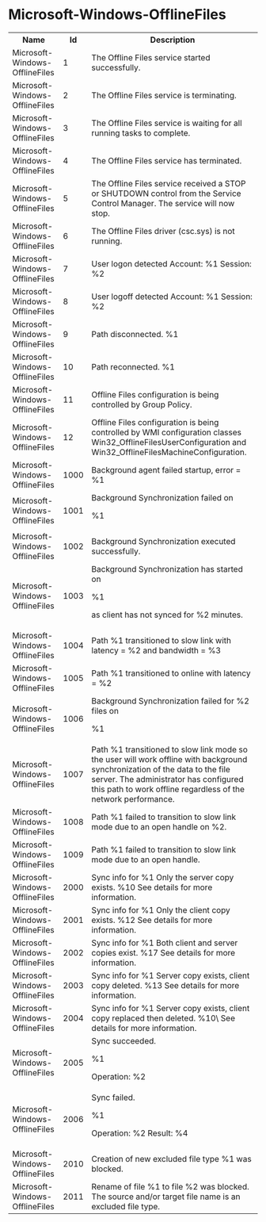 # Microsoft-Windows-OfflineFiles

<table>
<colgroup><col/><col/><col/></colgroup>
<tr><th>Name</th><th>Id</th><th>Description</th></tr>
<tr><td>Microsoft-Windows-OfflineFiles</td><td>1</td><td>The Offline Files service started successfully.</td></tr>
<tr><td>Microsoft-Windows-OfflineFiles</td><td>2</td><td>The Offline Files service is terminating.</td></tr>
<tr><td>Microsoft-Windows-OfflineFiles</td><td>3</td><td>The Offline Files service is waiting for all running tasks to complete.</td></tr>
<tr><td>Microsoft-Windows-OfflineFiles</td><td>4</td><td>The Offline Files service has terminated.</td></tr>
<tr><td>Microsoft-Windows-OfflineFiles</td><td>5</td><td>The Offline Files service received a STOP or SHUTDOWN control from the Service Control Manager.  The service will now stop.</td></tr>
<tr><td>Microsoft-Windows-OfflineFiles</td><td>6</td><td>The Offline Files driver (csc.sys) is not running.</td></tr>
<tr><td>Microsoft-Windows-OfflineFiles</td><td>7</td><td>User logon detected
Account: %1
Session: %2</td></tr>
<tr><td>Microsoft-Windows-OfflineFiles</td><td>8</td><td>User logoff detected
Account: %1
Session: %2</td></tr>
<tr><td>Microsoft-Windows-OfflineFiles</td><td>9</td><td>Path disconnected.
%1</td></tr>
<tr><td>Microsoft-Windows-OfflineFiles</td><td>10</td><td>Path reconnected.
%1</td></tr>
<tr><td>Microsoft-Windows-OfflineFiles</td><td>11</td><td>Offline Files configuration is being controlled by Group Policy.</td></tr>
<tr><td>Microsoft-Windows-OfflineFiles</td><td>12</td><td>Offline Files configuration is being controlled by WMI configuration classes Win32_OfflineFilesUserConfiguration and Win32_OfflineFilesMachineConfiguration.</td></tr>
<tr><td>Microsoft-Windows-OfflineFiles</td><td>1000</td><td>Background agent failed startup, error = %1</td></tr>
<tr><td>Microsoft-Windows-OfflineFiles</td><td>1001</td><td>Background Synchronization failed on 

%1

</td></tr>
<tr><td>Microsoft-Windows-OfflineFiles</td><td>1002</td><td>Background Synchronization executed successfully.</td></tr>
<tr><td>Microsoft-Windows-OfflineFiles</td><td>1003</td><td>Background Synchronization has started on 

%1

 as client has not synced for %2 minutes.</td></tr>
<tr><td>Microsoft-Windows-OfflineFiles</td><td>1004</td><td>Path %1 transitioned to slow link with latency = %2 and bandwidth = %3
</td></tr>
<tr><td>Microsoft-Windows-OfflineFiles</td><td>1005</td><td>Path %1 transitioned to online with latency = %2
</td></tr>
<tr><td>Microsoft-Windows-OfflineFiles</td><td>1006</td><td>Background Synchronization failed for %2 files on 

%1

</td></tr>
<tr><td>Microsoft-Windows-OfflineFiles</td><td>1007</td><td>Path %1 transitioned to slow link mode so the user will work offline with background synchronization of the data to the file server. The administrator has configured this path to work offline regardless of the network performance.</td></tr>
<tr><td>Microsoft-Windows-OfflineFiles</td><td>1008</td><td>Path %1 failed to transition to slow link mode due to an open handle on %2.</td></tr>
<tr><td>Microsoft-Windows-OfflineFiles</td><td>1009</td><td>Path %1 failed to transition to slow link mode due to an open handle.</td></tr>
<tr><td>Microsoft-Windows-OfflineFiles</td><td>2000</td><td>Sync info for %1
Only the server copy exists.
%10
See details for more information.</td></tr>
<tr><td>Microsoft-Windows-OfflineFiles</td><td>2001</td><td>Sync info for %1
Only the client copy exists.
%12
See details for more information.</td></tr>
<tr><td>Microsoft-Windows-OfflineFiles</td><td>2002</td><td>Sync info for %1
Both client and server copies exist.
%17
See details for more information.</td></tr>
<tr><td>Microsoft-Windows-OfflineFiles</td><td>2003</td><td>Sync info for %1
Server copy exists, client copy deleted.
%13
See details for more information.</td></tr>
<tr><td>Microsoft-Windows-OfflineFiles</td><td>2004</td><td>Sync info for %1
Server copy exists, client copy replaced then deleted.
%10\
See details for more information.</td></tr>
<tr><td>Microsoft-Windows-OfflineFiles</td><td>2005</td><td>Sync succeeded.

%1

Operation: %2</td></tr>
<tr><td>Microsoft-Windows-OfflineFiles</td><td>2006</td><td>Sync failed.

%1

Operation: %2
Result: %4</td></tr>
<tr><td>Microsoft-Windows-OfflineFiles</td><td>2010</td><td>Creation of new excluded file type 
%1 was blocked.</td></tr>
<tr><td>Microsoft-Windows-OfflineFiles</td><td>2011</td><td>Rename of file %1 to file %2 was blocked. The source and/or target file name is an excluded file type.</td></tr>
</table>
